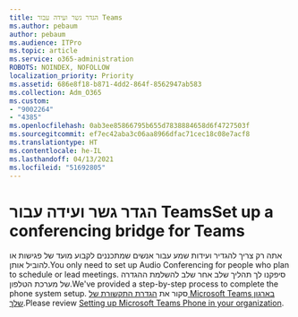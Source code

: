 ```yaml
---
title: הגדר גשר ועידה עבור Teams
ms.author: pebaum
author: pebaum
ms.audience: ITPro
ms.topic: article
ms.service: o365-administration
ROBOTS: NOINDEX, NOFOLLOW
localization_priority: Priority
ms.assetid: 686e8f18-b871-4dd2-864f-8562947ab583
ms.collection: Adm_O365
ms.custom:
- "9002264"
- "4385"
ms.openlocfilehash: 0ab3ee85866795b655d7838884658d6f4727503f
ms.sourcegitcommit: ef7ec42aba3c06aa8966dfac71cec18c08e7acf8
ms.translationtype: HT
ms.contentlocale: he-IL
ms.lasthandoff: 04/13/2021
ms.locfileid: "51692805"
---
```

# <a name="set-up-a-conferencing-bridge-for-teams"></a><span data-ttu-id="42ed0-102">הגדר גשר ועידה עבור Teams</span><span class="sxs-lookup"><span data-stu-id="42ed0-102">Set up a conferencing bridge for Teams</span></span>

<span data-ttu-id="42ed0-103">אתה רק צריך להגדיר ועידות שמע עבור אנשים שמתכננים לקבוע מועד של פגישות או להוביל אותן.</span><span class="sxs-lookup"><span data-stu-id="42ed0-103">You only need to set up Audio Conferencing for people who plan to schedule or lead meetings.</span></span> <span data-ttu-id="42ed0-104">סיפקנו לך תהליך שלב אחר שלב להשלמת ההגדרה של מערכת הטלפון.</span><span class="sxs-lookup"><span data-stu-id="42ed0-104">We've provided a step-by-step process to complete the phone system setup.</span></span> <span data-ttu-id="42ed0-105">סקור את [הגדרת התקשורת של Microsoft Teams בארגון שלך](https://docs.microsoft.com/MicrosoftTeams/phone-number-calling-plans/port-order-overview).</span><span class="sxs-lookup"><span data-stu-id="42ed0-105">Please review [Setting up Microsoft Teams Phone in your organization](https://docs.microsoft.com/MicrosoftTeams/phone-number-calling-plans/port-order-overview).</span></span>
